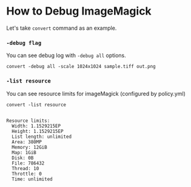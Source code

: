 # How to Debug ImageMagick

Let's take `convert` command as an example. 


### `-debug flag`

You can see debug log with `-debug all` options.

```
convert -debug all -scale 1024x1024 sample.tiff out.png
```




### `-list resource`

You can see resource limits for imageMagick (configured by policy.yml)

```
convert -list resource


Resource limits:
  Width: 1.1529215EP
  Height: 1.1529215EP
  List length: unlimited
  Area: 380MP
  Memory: 12GiB
  Map: 1GiB
  Disk: 0B
  File: 786432
  Thread: 10
  Throttle: 0
  Time: unlimited
```


